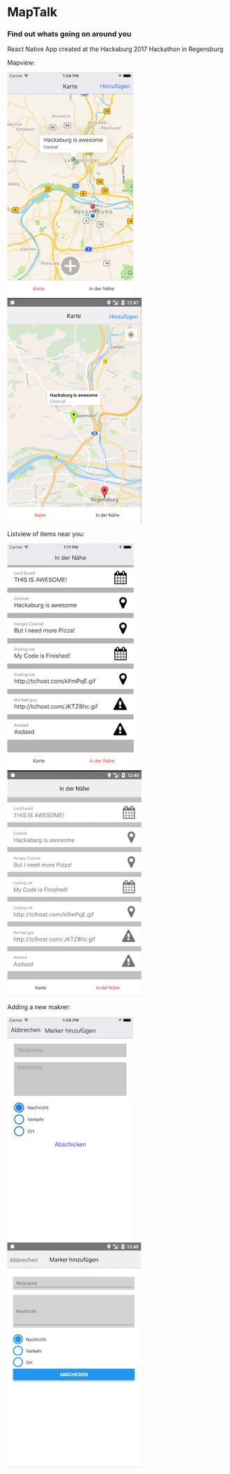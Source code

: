 # MapTalk
### Find out whats going on around you

React Native App created at the Hackaburg 2017 Hackathon in Regensburg

Mapview:

![Overview1](./Screenshots/iOS/overview.png?raw=true)  ![Overview2](./Screenshots/android/overview.png?raw=true)

Listview of items near you:

![Near1](./Screenshots/iOS/near.png?raw=true) ![Near2](./Screenshots/android/near.png?raw=true)

Adding a new makrer:

![Post1](./Screenshots/iOS/post.png?raw=true) ![Post2](./Screenshots/android/post.png?raw=true)
